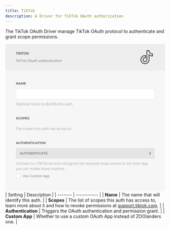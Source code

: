 ```yaml
---
title: TikTok
description: A Driver for TikTok OAuth authorization
---
```


<!--@include: ./_partials/intro-->

The TikTok OAuth Driver manage TikTok OAuth protocol to authenticate and grant scope permissions.

![TikTok OAuth Driver](./assets/driver/tiktok-oauth.webp)
| Setting | Description |
| ------- | ----------- |
| **Name** | The name that will identify this auth. |
| **Scopes** | The list of scopes this auth has access to, learn more about it and how to revoke permissions at [support.tiktok.com](https://support.tiktok.com/en/safety-hc/account-and-user-safety/connect-to-third-party-apps). |
| **Authentication** | Triggers the OAuth authentication and permission grant. |
| **Custom App** | Whether to use a custom OAuth App instead of ZOOlanders one. |
